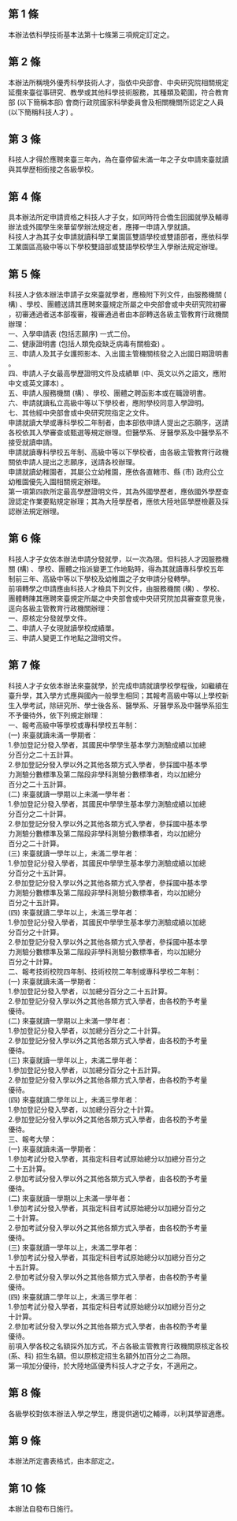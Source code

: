 第 1 條
-------
本辦法依科學技術基本法第十七條第三項規定訂定之。

第 2 條
-------
本辦法所稱境外優秀科學技術人才，指依中央部會、中央研究院相關規定  
延攬來臺從事研究、教學或其他科學技術服務，其種類及範圍，符合教育  
部 (以下簡稱本部) 會商行政院國家科學委員會及相關機關所認定之人員  
 (以下簡稱科技人才) 。

第 3 條
-------
科技人才得於應聘來臺三年內，為在臺停留未滿一年之子女申請來臺就讀  
與其學歷相銜接之各級學校。

第 4 條
-------
具本辦法所定申請資格之科技人才子女，如同時符合僑生回國就學及輔導  
辦法或外國學生來華留學辦法規定者，應擇一申請入學就讀。  
科技人才為其子女申請就讀科學工業園區雙語學校或雙語部者，應依科學  
工業園區高級中等以下學校雙語部或雙語學校學生入學辦法規定辦理。

第 5 條
-------
科技人才依本辦法申請子女來臺就學者，應檢附下列文件，由服務機關 (  
構) 、學校、團體送請其應聘來臺規定所屬之中央部會或中央研究院初審  
，初審通過者送本部複審，複審通過者由本部轉送各級主管教育行政機關  
辦理：  
一、入學申請表 (包括志願序) 一式二份。  
二、健康證明書 (包括人類免疫缺乏病毒有關檢查) 。  
三、申請人及其子女護照影本、入出國主管機關核發之入出國日期證明書  
    。  
四、申請人子女最高學歷證明文件及成績單 (中、英文以外之語文，應附  
    中文或英文譯本) 。  
五、申請人服務機關 (構) 、學校、團體之聘函影本或在職證明書。  
六、申請就讀私立高級中等以下學校者，應附學校同意入學證明。  
七、其他經中央部會或中央研究院指定之文件。  
申請就讀大學或專科學校二年制者，由本部依申請人提出之志願序，送請  
各校依其入學審查或甄選等規定辦理。但醫學系、牙醫學系及中醫學系不  
接受就讀申請。  
申請就讀專科學校五年制、高級中等以下學校者，由各級主管教育行政機  
關依申請人提出之志願序，送請各校辦理。  
申請就讀幼稚園者，其屬公立幼稚園，應依各直轄市、縣 (市) 政府公立  
幼稚園優先入園相關規定辦理。  
第一項第四款所定最高學歷證明文件，其為外國學歷者，應依國外學歷查  
證認定作業要點規定辦理；其為大陸學歷者，應依大陸地區學歷檢覈及採  
認辦法規定辦理。

第 6 條
-------
科技人才子女依本辦法申請分發就學，以一次為限。但科技人才因服務機  
關 (構) 、學校、團體之指派變更工作地點時，得為其就讀專科學校五年  
制前三年、高級中等以下學校及幼稚園之子女申請分發轉學。  
前項轉學之申請應由科技人才檢具下列文件，由服務機關 (構) 、學校、  
團體轉陳其應聘來臺規定所屬之中央部會或中央研究院加具審查意見後，  
逕向各級主管教育行政機關辦理：  
一、原核定分發就學文件。  
二、申請人子女現就讀學校成績單。  
三、申請人變更工作地點之證明文件。

第 7 條
-------
科技人才子女依本辦法來臺就學，於完成申請就讀學校學程後，如繼續在  
臺升學，其入學方式應與國內一般學生相同；其報考高級中等以上學校新  
生入學考試，除研究所、學士後各系、醫學系、牙醫學系及中醫學系招生  
不予優待外，依下列規定辦理：  
一、報考高級中等學校或專科學校五年制：  
 (一) 來臺就讀未滿一學期者：  
      1.參加登記分發入學者，其國民中學學生基本學力測驗成績以加總  
        分百分之二十五計算。  
      2.參加登記分發入學以外之其他各類方式入學者，參採國中基本學  
        力測驗分數標準及第二階段非學科測驗分數標準者，均以加總分  
        百分之二十五計算。  
 (二) 來臺就讀一學期以上未滿一學年者：  
      1.參加登記分發入學者，其國民中學學生基本學力測驗成績以加總  
        分百分之二十計算。  
      2.參加登記分發入學以外之其他各類方式入學者，參採國中基本學  
        力測驗分數標準及第二階段非學科測驗分數標準者，均以加總分  
        百分之二十計算。  
 (三) 來臺就讀一學年以上，未滿二學年者：  
      1.參加登記分發入學者，其國民中學學生基本學力測驗成績以加總  
        分百分之十五計算。  
      2.參加登記分發入學以外之其他各類方式入學者，參採國中基本學  
        力測驗分數標準及第二階段非學科測驗分數標準者，均以加總分  
        百分之十五計算。  
 (四) 來臺就讀二學年以上，未滿三學年者：  
      1.參加登記分發入學者，其國民中學學生基本學力測驗成績以加總  
        分百分之十計算。  
      2.參加登記分發入學以外之其他各類方式入學者，參採國中基本學  
        力測驗分數標準及第二階段非學科測驗分數標準者，均以加總分  
        百分之十計算。  
二、報考技術校院四年制、技術校院二年制或專科學校二年制：  
 (一) 來臺就讀未滿一學期者：  
      1.參加登記分發入學者，以加總分百分之二十五計算。  
      2.參加登記分發入學以外之其他各類方式入學者，由各校酌予考量  
        優待。  
 (二) 來臺就讀一學期以上未滿一學年者：  
      1.參加登記分發入學者，以加總分百分之二十計算。  
      2.參加登記分發入學以外之其他各類方式入學者，由各校酌予考量  
        優待。  
 (三) 來臺就讀一學年以上，未滿二學年者：  
      1.參加登記分發入學者，以加總分百分之十五計算。  
      2.參加登記分發入學以外之其他各類方式入學者，由各校酌予考量  
        優待。  
 (四) 來臺就讀二學年以上，未滿三學年者：  
      1.參加登記分發入學者，以加總分百分之十計算。  
      2.參加登記分發入學以外之其他各類方式入學者，由各校酌予考量  
        優待。  
三、報考大學：  
 (一) 來臺就讀未滿一學期者：  
      1.參加考試分發入學者，其指定科目考試原始總分以加總分百分之  
        二十五計算。  
      2.參加考試分發入學以外之其他各類方式入學者，由各校酌予考量  
        優待。  
 (二) 來臺就讀一學期以上未滿一學年者：  
      1.參加考試分發入學者，其指定科目考試原始總分以加總分百分之  
        二十計算。  
      2.參加考試分發入學以外之其他各類方式入學者，由各校酌予考量  
        優待。  
 (三) 來臺就讀一學年以上，未滿二學年者：  
      1.參加考試分發入學者，其指定科目考試原始總分以加總分百分之  
        十五計算。  
      2.參加考試分發入學以外之其他各類方式入學者，由各校酌予考量  
        優待。  
 (四) 來臺就讀二學年以上，未滿三學年者：  
      1.參加考試分發入學者，其指定科目考試原始總分以加總分百分之  
        十計算。  
      2.參加考試分發入學以外之其他各類方式入學者，由各校酌予考量  
        優待。  
前項入學各校之名額採外加方式，不占各級主管教育行政機關原核定各校  
 (系、科) 招生名額。但以原核定招生名額外加百分之二為限。  
第一項加分優待，於大陸地區優秀科技人才之子女，不適用之。

第 8 條
-------
各級學校對依本辦法入學之學生，應提供適切之輔導，以利其學習適應。

第 9 條
-------
本辦法所定書表格式，由本部定之。

第 10 條
--------
本辦法自發布日施行。

